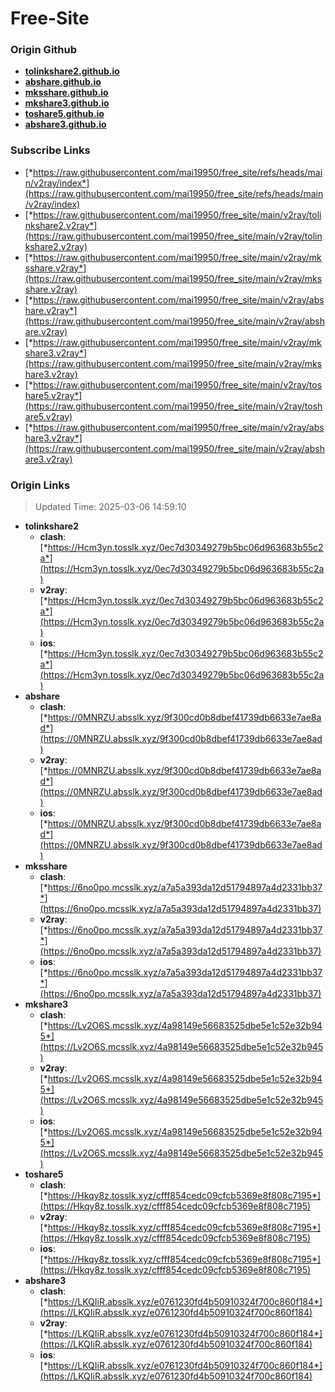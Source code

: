 # Free-Site

### Origin Github

- [**tolinkshare2.github.io**](https://github.com/tolinkshare2/tolinkshare2.github.io)
- [**abshare.github.io**](https://github.com/abshare/abshare.github.io)
- [**mksshare.github.io**](https://github.com/mksshare/mksshare.github.io)
- [**mkshare3.github.io**](https://github.com/mkshare3/mkshare3.github.io)
- [**toshare5.github.io**](https://github.com/toshare5/toshare5.github.io)
- [**abshare3.github.io**](https://github.com/abshare3/abshare3.github.io)

### Subscribe Links

- [*https://raw.githubusercontent.com/mai19950/free_site/refs/heads/main/v2ray/index*](https://raw.githubusercontent.com/mai19950/free_site/refs/heads/main/v2ray/index)
- [*https://raw.githubusercontent.com/mai19950/free_site/main/v2ray/tolinkshare2.v2ray*](https://raw.githubusercontent.com/mai19950/free_site/main/v2ray/tolinkshare2.v2ray)
- [*https://raw.githubusercontent.com/mai19950/free_site/main/v2ray/mksshare.v2ray*](https://raw.githubusercontent.com/mai19950/free_site/main/v2ray/mksshare.v2ray)
- [*https://raw.githubusercontent.com/mai19950/free_site/main/v2ray/abshare.v2ray*](https://raw.githubusercontent.com/mai19950/free_site/main/v2ray/abshare.v2ray)
- [*https://raw.githubusercontent.com/mai19950/free_site/main/v2ray/mkshare3.v2ray*](https://raw.githubusercontent.com/mai19950/free_site/main/v2ray/mkshare3.v2ray)
- [*https://raw.githubusercontent.com/mai19950/free_site/main/v2ray/toshare5.v2ray*](https://raw.githubusercontent.com/mai19950/free_site/main/v2ray/toshare5.v2ray)
- [*https://raw.githubusercontent.com/mai19950/free_site/main/v2ray/abshare3.v2ray*](https://raw.githubusercontent.com/mai19950/free_site/main/v2ray/abshare3.v2ray)

### Origin Links

> Updated Time: 2025-03-06 14:59:10

- **tolinkshare2**
  - **clash**: [*https://Hcm3yn.tosslk.xyz/0ec7d30349279b5bc06d963683b55c2a*](https://Hcm3yn.tosslk.xyz/0ec7d30349279b5bc06d963683b55c2a)
  - **v2ray**: [*https://Hcm3yn.tosslk.xyz/0ec7d30349279b5bc06d963683b55c2a*](https://Hcm3yn.tosslk.xyz/0ec7d30349279b5bc06d963683b55c2a)
  - **ios**: [*https://Hcm3yn.tosslk.xyz/0ec7d30349279b5bc06d963683b55c2a*](https://Hcm3yn.tosslk.xyz/0ec7d30349279b5bc06d963683b55c2a)
- **abshare**
  - **clash**: [*https://0MNRZU.absslk.xyz/9f300cd0b8dbef41739db6633e7ae8ad*](https://0MNRZU.absslk.xyz/9f300cd0b8dbef41739db6633e7ae8ad)
  - **v2ray**: [*https://0MNRZU.absslk.xyz/9f300cd0b8dbef41739db6633e7ae8ad*](https://0MNRZU.absslk.xyz/9f300cd0b8dbef41739db6633e7ae8ad)
  - **ios**: [*https://0MNRZU.absslk.xyz/9f300cd0b8dbef41739db6633e7ae8ad*](https://0MNRZU.absslk.xyz/9f300cd0b8dbef41739db6633e7ae8ad)
- **mksshare**
  - **clash**: [*https://6no0po.mcsslk.xyz/a7a5a393da12d51794897a4d2331bb37*](https://6no0po.mcsslk.xyz/a7a5a393da12d51794897a4d2331bb37)
  - **v2ray**: [*https://6no0po.mcsslk.xyz/a7a5a393da12d51794897a4d2331bb37*](https://6no0po.mcsslk.xyz/a7a5a393da12d51794897a4d2331bb37)
  - **ios**: [*https://6no0po.mcsslk.xyz/a7a5a393da12d51794897a4d2331bb37*](https://6no0po.mcsslk.xyz/a7a5a393da12d51794897a4d2331bb37)
- **mkshare3**
  - **clash**: [*https://Lv2O6S.mcsslk.xyz/4a98149e56683525dbe5e1c52e32b945*](https://Lv2O6S.mcsslk.xyz/4a98149e56683525dbe5e1c52e32b945)
  - **v2ray**: [*https://Lv2O6S.mcsslk.xyz/4a98149e56683525dbe5e1c52e32b945*](https://Lv2O6S.mcsslk.xyz/4a98149e56683525dbe5e1c52e32b945)
  - **ios**: [*https://Lv2O6S.mcsslk.xyz/4a98149e56683525dbe5e1c52e32b945*](https://Lv2O6S.mcsslk.xyz/4a98149e56683525dbe5e1c52e32b945)
- **toshare5**
  - **clash**: [*https://Hkqy8z.tosslk.xyz/cfff854cedc09cfcb5369e8f808c7195*](https://Hkqy8z.tosslk.xyz/cfff854cedc09cfcb5369e8f808c7195)
  - **v2ray**: [*https://Hkqy8z.tosslk.xyz/cfff854cedc09cfcb5369e8f808c7195*](https://Hkqy8z.tosslk.xyz/cfff854cedc09cfcb5369e8f808c7195)
  - **ios**: [*https://Hkqy8z.tosslk.xyz/cfff854cedc09cfcb5369e8f808c7195*](https://Hkqy8z.tosslk.xyz/cfff854cedc09cfcb5369e8f808c7195)
- **abshare3**
  - **clash**: [*https://LKQIiR.absslk.xyz/e0761230fd4b50910324f700c860f184*](https://LKQIiR.absslk.xyz/e0761230fd4b50910324f700c860f184)
  - **v2ray**: [*https://LKQIiR.absslk.xyz/e0761230fd4b50910324f700c860f184*](https://LKQIiR.absslk.xyz/e0761230fd4b50910324f700c860f184)
  - **ios**: [*https://LKQIiR.absslk.xyz/e0761230fd4b50910324f700c860f184*](https://LKQIiR.absslk.xyz/e0761230fd4b50910324f700c860f184)

